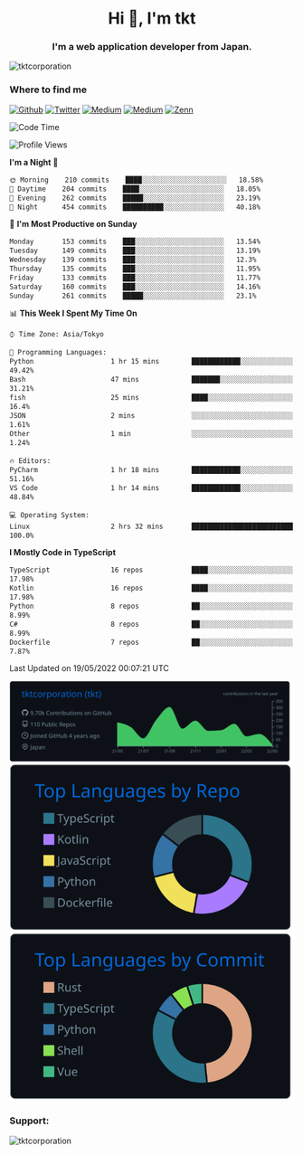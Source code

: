 <h1 align="center">Hi 👋, I'm tkt</h1>
<h3 align="center">I'm a web application developer from Japan.</h3>

<p align="left"> <img src="https://komarev.com/ghpvc/?username=tktcorporation&label=Profile%20views&color=0e75b6&style=flat" alt="tktcorporation" /> </p>

<h3>Where to find me</h3>
<p>
<a href="https://github.com/tktcorporation" target="_blank"><img alt="Github" src="https://img.shields.io/badge/GitHub-%2312100E.svg?&style=for-the-badge&logo=Github&logoColor=white" /></a>
<a href="https://twitter.com/tktcorporation" target="_blank"><img alt="Twitter" src="https://img.shields.io/badge/twitter-%231DA1F2.svg?&style=for-the-badge&logo=twitter&logoColor=white" /></a>
<a href="https://www.linkedin.com/in/tktcorporation" target="_blank"><img alt="Medium" src="https://img.shields.io/badge/linkdin-0a66c2.svg?&style=for-the-badge&logo=linkedin&logoColor=white" /></a>
<a href="https://qiita.com/tktcorporation" target="_blank"><img alt="Medium" src="https://img.shields.io/badge/qiita-55C500.svg?&style=for-the-badge&logo=qiita&logoColor=white" /></a>
<a href="https://zenn.dev/tktcorporation" target="_blank"><img alt="Zenn" src="https://img.shields.io/badge/Zenn-3EA8FF.svg?&style=for-the-badge&logo=Zenn&logoColor=white" /></a>
</p>
  
<!--START_SECTION:waka-->
![Code Time](http://img.shields.io/badge/Code%20Time-0%20secs-blue)

![Profile Views](http://img.shields.io/badge/Profile%20Views-0-blue)

**I'm a Night 🦉** 

```text
🌞 Morning    210 commits    ████░░░░░░░░░░░░░░░░░░░░░   18.58% 
🌆 Daytime    204 commits    ████░░░░░░░░░░░░░░░░░░░░░   18.05% 
🌃 Evening    262 commits    █████░░░░░░░░░░░░░░░░░░░░   23.19% 
🌙 Night      454 commits    ██████████░░░░░░░░░░░░░░░   40.18%

```
📅 **I'm Most Productive on Sunday** 

```text
Monday       153 commits    ███░░░░░░░░░░░░░░░░░░░░░░   13.54% 
Tuesday      149 commits    ███░░░░░░░░░░░░░░░░░░░░░░   13.19% 
Wednesday    139 commits    ███░░░░░░░░░░░░░░░░░░░░░░   12.3% 
Thursday     135 commits    ███░░░░░░░░░░░░░░░░░░░░░░   11.95% 
Friday       133 commits    ███░░░░░░░░░░░░░░░░░░░░░░   11.77% 
Saturday     160 commits    ███░░░░░░░░░░░░░░░░░░░░░░   14.16% 
Sunday       261 commits    █████░░░░░░░░░░░░░░░░░░░░   23.1%

```


📊 **This Week I Spent My Time On** 

```text
⌚︎ Time Zone: Asia/Tokyo

💬 Programming Languages: 
Python                   1 hr 15 mins        ████████████░░░░░░░░░░░░░   49.42% 
Bash                     47 mins             ███████░░░░░░░░░░░░░░░░░░   31.21% 
fish                     25 mins             ████░░░░░░░░░░░░░░░░░░░░░   16.4% 
JSON                     2 mins              ░░░░░░░░░░░░░░░░░░░░░░░░░   1.61% 
Other                    1 min               ░░░░░░░░░░░░░░░░░░░░░░░░░   1.24%

🔥 Editors: 
PyCharm                  1 hr 18 mins        ████████████░░░░░░░░░░░░░   51.16% 
VS Code                  1 hr 14 mins        ████████████░░░░░░░░░░░░░   48.84%

💻 Operating System: 
Linux                    2 hrs 32 mins       █████████████████████████   100.0%

```

**I Mostly Code in TypeScript** 

```text
TypeScript               16 repos            ████░░░░░░░░░░░░░░░░░░░░░   17.98% 
Kotlin                   16 repos            ████░░░░░░░░░░░░░░░░░░░░░   17.98% 
Python                   8 repos             ██░░░░░░░░░░░░░░░░░░░░░░░   8.99% 
C#                       8 repos             ██░░░░░░░░░░░░░░░░░░░░░░░   8.99% 
Dockerfile               7 repos             ██░░░░░░░░░░░░░░░░░░░░░░░   7.87%

```



 Last Updated on 19/05/2022 00:07:21 UTC
<!--END_SECTION:waka-->

[![](https://raw.githubusercontent.com/tktcorporation/tktcorporation/master/profile-summary-card-output/github_dark/0-profile-details.svg)](https://github.com/vn7n24fzkq/github-profile-summary-cards)
[![](https://raw.githubusercontent.com/tktcorporation/tktcorporation/master/profile-summary-card-output/github_dark/1-repos-per-language.svg)](https://github.com/vn7n24fzkq/github-profile-summary-cards) [![](https://raw.githubusercontent.com/tktcorporation/tktcorporation/master/profile-summary-card-output/github_dark/2-most-commit-language.svg)](https://github.com/vn7n24fzkq/github-profile-summary-cards)

<h3 align="left">Support:</h3>
<p><a href="https://www.buymeacoffee.com/tktcorporation"> <img align="left" src="https://cdn.buymeacoffee.com/buttons/v2/default-yellow.png" height="50" width="210" alt="tktcorporation" /></a></p><br><br>
